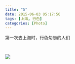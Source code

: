```yaml
---
title: "5"
date: 2015-06-03 05:17:56
tags: [上海, 行色]
categories: [Photo]
---
```


<p>第一次去上海时，行色匆匆的人们</p> 
<p>&nbsp;</p>

![](https://imglf4.nosdn0.126.net/img/a0Q0UWZOckZvaXYwbCtueTRxbGZGTjhvcnRjTWdFV1EzWVZOKzFZZTN6dDhrM3k2d0FRK01BPT0.jpg)